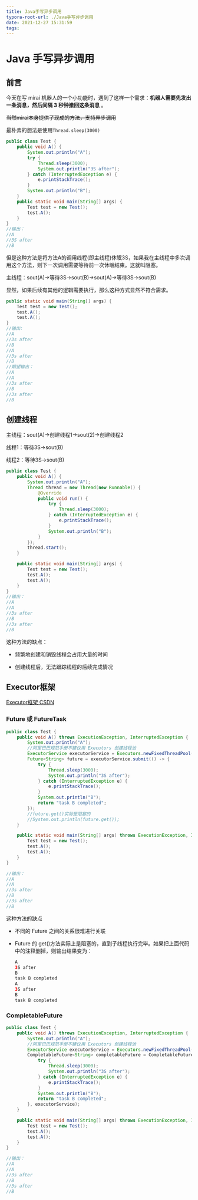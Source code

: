 ```yaml
---
title: Java手写异步调用
typora-root-url: ./Java手写异步调用
date: 2021-12-27 15:31:59
tags:
---
```


# Java 手写异步调用

## 前言

今天在写 mirai 机器人的一个小功能时，遇到了这样一个需求：**机器人需要先发出一条消息，然后间隔 3 秒钟撤回这条消息** 。

~~当然mirai本身提供了现成的方法，支持异步调用~~

最朴素的想法是使用`Thread.sleep(3000)`

```java
public class Test {
    public void A() {
        System.out.println("A");
        try {
            Thread.sleep(3000);
            System.out.println("3S after");
        } catch (InterruptedException e) {
            e.printStackTrace();
        }
        System.out.println("B");
    }
    public static void main(String[] args) {
        Test test = new Test();
        test.A();
    }
}
//输出：
//A
//3S after
//B
```

但是这种方法是将方法A的调用线程(即主线程)休眠3S，如果我在主线程中多次调用这个方法，则下一次调用需要等待前一次休眠结束。这就叫阻塞。

主线程：sout(A)->等待3S->sout(B)->sout(A)->等待3S->sout(B)

显然，如果后续有其他的逻辑需要执行，那么这种方式显然不符合需求。

```java
public static void main(String[] args) {
    Test test = new Test();
    test.A();
    test.A();
}
//输出:
//A
//3s after
//B
//A
//3s after
//B
//期望输出：
//A
//A
//3s after
//B
//3s after
//B
```

## 创建线程

主线程：sout(A)->创建线程1->sout(2)->创建线程2

线程1：等待3S->sout(B)

线程2：等待3S->sout(B)

```java
public class Test {
    public void A() {
        System.out.println("A");
        Thread thread = new Thread(new Runnable() {
            @Override
            public void run() {
                try {
                    Thread.sleep(3000);
                } catch (InterruptedException e) {
                    e.printStackTrace();
                }
                System.out.println("B");
            }
        });
        thread.start();
    }

    public static void main(String[] args) {
        Test test = new Test();
        test.A();
        test.A();
    }
}
//输出：
//A
//A
//3s after
//B
//3s after
//B
```

这种方法的缺点：

- 频繁地创建和销毁线程会占用大量的时间

- 创建线程后，无法跟踪线程的后续完成情况

## Executor框架

[Executor框架 CSDN](https://blog.csdn.net/ZHAOJING1234567/article/details/89882059?spm=1001.2101.3001.6650.2&utm_medium=distribute.pc_relevant.none-task-blog-2%7Edefault%7ECTRLIST%7Edefault-2.opensearchhbase&depth_1-utm_source=distribute.pc_relevant.none-task-blog-2%7Edefault%7ECTRLIST%7Edefault-2.opensearchhbase)

### Future 或 FutureTask

```java
public class Test {
    public void A() throws ExecutionException, InterruptedException {
        System.out.println("A");
        //阿里巴巴规范手册不建议用 Executors 创建线程池
        ExecutorService executorService = Executors.newFixedThreadPool(5);
        Future<String> future = executorService.submit(() -> {
            try {
                Thread.sleep(3000);
                System.out.println("3S after");
            } catch (InterruptedException e) {
                e.printStackTrace();
            }
            System.out.println("B");
            return "task B completed";
        });
        //future.get()实际是阻塞的
        //System.out.println(future.get());
    }

    public static void main(String[] args) throws ExecutionException, InterruptedException {
        Test test = new Test();
        test.A();
        test.A();
    }
}

//输出：
//A
//A
//3s after
//B
//3s after
//B
```

这种方法的缺点

- 不同的 Future 之间的关系很难进行关联

- Future 的 get()方法实际上是阻塞的，直到子线程执行完毕。如果把上面代码中的注释删掉，则输出结果变为：

  ```java
  A
  3S after
  B
  task B completed
  A
  3S after
  B
  task B completed
  ```

### CompletableFuture

```Java
public class Test {
    public void A() throws ExecutionException, InterruptedException {
        System.out.println("A");
        //阿里巴巴规范手册不建议用 Executors 创建线程池
        ExecutorService executorService = Executors.newFixedThreadPool(5);
        CompletableFuture<String> completableFuture = CompletableFuture.supplyAsync(() -> {
            try {
                Thread.sleep(3000);
                System.out.println("3S after");
            } catch (InterruptedException e) {
                e.printStackTrace();
            }
            System.out.println("B");
            return "task B completed";
        }, executorService);
    }

    public static void main(String[] args) throws ExecutionException, InterruptedException {
        Test test = new Test();
        test.A();
        test.A();
    }
}

//输出：
//A
//A
//3s after
//B
//3s after
//B
```

